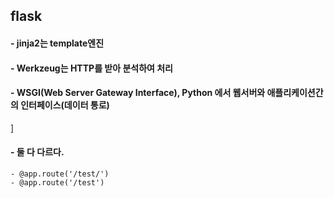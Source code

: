 ## flask

#### - jinja2는 template엔진
#### - Werkzeug는 HTTP를 받아 분석하여 처리
#### - WSGI(Web Server Gateway Interface), Python 에서 웹서버와 애플리케이션간의 인터페이스(데이터 통로) 
]

#### - 둘 다 다르다.
    - @app.route('/test/')
    - @app.route('/test')